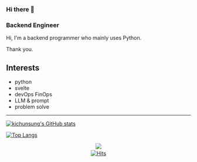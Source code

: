 ### Hi there 👋

### Backend Engineer 
Hi, I'm a backend programmer who mainly uses Python.   
  


Thank you.
## Interests
- python
- svelte
- devOps FinOps
- LLM & prompt
- problem solve
---------

[![kichunsung's GitHub stats](https://github-readme-stats.vercel.app/api?count_private=true&include_all_commits=true&show_icons=true&username=kichunsung&theme=github_dark)](https://github.com/anuraghazra/github-readme-stats)

[![Top Langs](https://github-readme-stats.vercel.app/api/top-langs/?username=kichunsung&layout=compact&theme=github_dark&langs_count=8&hide=html,css)](https://github.com/anuraghazra/github-readme-stats)

<div align=center>

<a href="https://www.linkedin.com/in/gicheon-seong-8bbb30228/" target="_blank"><img src="https://img.shields.io/badge/LinkedIn-0077B5?style=for-the-badge&logo=linkedin&logoColor=white"/><a/>  
[![Hits](https://hits.seeyoufarm.com/api/count/incr/badge.svg?url=https%3A%2F%2Fgithub.com%2Fkichunsung&count_bg=%233AA5BC&title_bg=%23555555&icon=&icon_color=%23E7E7E7&title=hits&edge_flat=false)](https://hits.seeyoufarm.com)  


	
</div>
<!--
**kichunsung/kichunsung** is a ✨ _special_ ✨ repository because its `README.md` (this file) appears on your GitHub profile.

Here are some ideas to get you started:

- 🔭 I’m currently working on ...
- 🌱 I’m currently learning ...
- 👯 I’m looking to collaborate on ...
- 🤔 I’m looking for help with ...
- 💬 Ask me about ...
- 📫 How to reach me: ...
- 😄 Pronouns: ...
- ⚡ Fun fact: ...
-->
